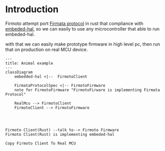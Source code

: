 # Introduction 

Firmoto attempt port [Firmata protocol](https://github.com/firmata/protocol/tree/master) in rust that compliance with [embeded-hal](https://github.com/rust-embedded/embedded-hal), so we can easily to use any microcontroller that able to run embeded-hal. 

with that we can easily make prototype firmware in high level pc, then run that on production on real MCU device. 

```mermaid
---
title: Animal example
---
classDiagram 
    embedded-hal <|--  FirmotoClient

    FirmataProtocolSpec <|-- FirmotoFirmware
    note for FirmotoFirmware "FirmotoFirware is implementing Firmata Protocol"

    RealMcu --> FirmotoClient
    FirmotoClient --> FirmotoFirmware 

 
```

```shell

Firmoto Client(Rust) --talk to--> Firmoto Firmware 
Firmoto Client(Rust) is implementing embeded-hal

Copy Firmoto Client To Real MCU 

```

